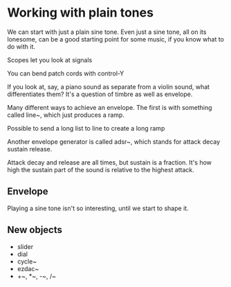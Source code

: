 # Working with plain tones

We can start with just a plain sine tone. Even just a sine tone, all on its lonesome, can be a good starting point for some music, if you know what to do with it.

Scopes let you look at signals

You can bend patch cords with control-Y

If you look at, say, a piano sound as separate from a violin sound, what differentiates them? It's a question of timbre as well as envelope.

Many different ways to achieve an envelope. The first is with something called line~, which just produces a ramp.

Possible to send a long list to line to create a long ramp

Another envelope generator is called adsr~, which stands for attack decay sustain release.

Attack decay and release are all times, but sustain is a fraction. It's how high the sustain part of the sound is relative to the highest attack.

## Envelope

Playing a sine tone isn't so interesting, until we start to shape it.

## New objects

- slider
- dial
- cycle~
- ezdac~
- +~, *~, -~, /~
